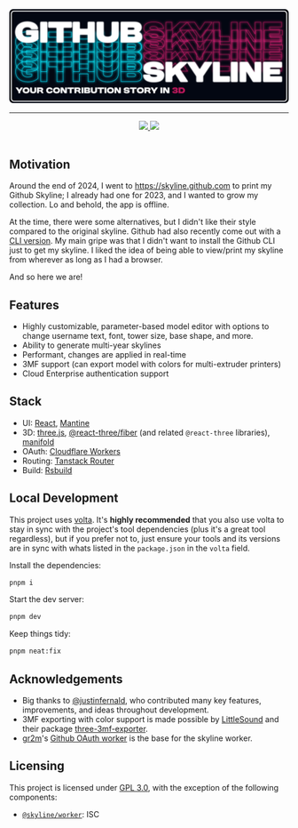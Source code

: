 <div align="center">
    <a href="https://gh-skyline.pages.dev">
        <img src="./assets/banner_nopadding.png" alt="Github Skyline: Your Contribution Story in 3D">
    </a>
    <hr />
    <a href="https://github.com/battlesquid/gh-skyline/stargazers">
        <img src="https://img.shields.io/github/stars/battlesquid/gh-skyline?color=577BB5&labelColor=1A1B26&style=for-the-badge">
    </a>
    <a href="../LICENSE">
        <img src="https://img.shields.io/github/license/battlesquid/gh-skyline?color=C0CAF5&labelColor=1A1B26&style=for-the-badge">
    </a>
</div>

<br>

## Motivation

Around the end of 2024, I went to https://skyline.github.com to print my Github
Skyline; I already had one for 2023, and I wanted to grow my collection. Lo and
behold, the app is offline.

At the time, there were some alternatives, but I didn't like their style
compared to the original skyline. Github had also recently come out with a
[CLI version](https://github.com/github/gh-skyline). My main gripe was that I
didn't want to install the Github CLI just to get my skyline. I liked the idea of being able to view/print my skyline from wherever as long as I had a browser.

And so here we are!

## Features

- Highly customizable, parameter-based model editor with options to change
  username text, font, tower size, base shape, and more.
- Ability to generate multi-year skylines
- Performant, changes are applied in real-time
- 3MF support (can export model with colors for multi-extruder printers)
- Cloud Enterprise authentication support

## Stack

- UI: [React](https://react.dev/), [Mantine](https://mantine.dev/)
- 3D: [three.js](https://threejs.org/), [@react-three/fiber](https://r3f.docs.pmnd.rs/getting-started/introduction) (and related `@react-three` libraries), [manifold](https://github.com/elalish/manifold)
- OAuth: [Cloudflare Workers](https://workers.cloudflare.com/)
- Routing: [Tanstack Router](https://tanstack.com/router/latest)
- Build: [Rsbuild](https://rsbuild.rs/)

## Local Development

This project uses [volta](https://volta.sh). It's **highly recommended** that you also use volta to stay in sync with the project's tool dependencies (plus it's a great tool regardless), but if you prefer not to, just ensure your tools and its versions are in sync with whats listed in the `package.json` in the `volta` field.

Install the dependencies:

```bash
pnpm i
```

Start the dev server:

```bash
pnpm dev
```

Keep things tidy:

```bash
pnpm neat:fix
```

## Acknowledgements
- Big thanks to [@justinfernald](https://github.com/justinfernald), who contributed many key features, improvements, and ideas throughout development.
- 3MF exporting with color support is made possible by [LittleSound](https://github.com/LittleSound) and their package [three-3mf-exporter](https://github.com/LittleSound/bekuto3d/tree/main/packages/three-3mf-exporter).
- [gr2m](https://github.com/gr2m)'s [Github OAuth worker](https://github.com/gr2m/cloudflare-worker-github-oauth-login) is the base for the skyline worker.


## Licensing

This project is licensed under [GPL 3.0](../LICENSE), with the exception of the
following components:

- [`@skyline/worker`](../packages/worker/): ISC

